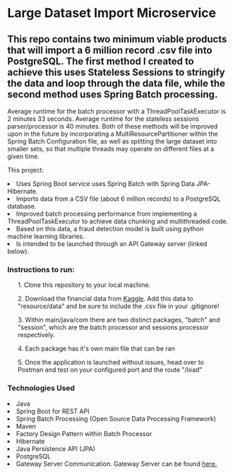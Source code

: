 <h1>Large Dataset Import Microservice</h1>

<h2>This repo contains two minimum viable products that will import a 6 million record .csv file into PostgreSQL.
  The first method I created to achieve this uses Stateless Sessions to stringify the data and loop through the data file, while the second method uses Spring Batch processing. </h2>

Average runtime for the batch processor with a ThreadPoolTaskExecutor is 2 minutes 33 seconds. Average runtime for the stateless sessions parser/processor is 40 minutes.
Both of these methods will be improved upon in the future by incorporating a MultiResourcePartitioner within the Spring Batch Configuration file, as well as splitting the large dataset into smaller sets, so that multiple threads may operate on different files at a given time.<br>

This project:
<li>Uses Spring Boot service uses Spring Batch with Spring Data JPA-Hibernate.</li>
<li>Imports data from a CSV file (about 6 million records) to a PostgreSQL database.</li>
<li>Improved batch processing performance from implementing a ThreadPoolTaskExecutor to achieve data chunking and multithreaded code.</li>
<li>Based on this data, a fraud detection model is built using python machine learning libraries.</li>
<li>Is intended to be launched through an API Gateway server (linked below).</li>



<h3>Instructions to run:</h3>
<ol>1. Clone this repository to your local machine.</ol>
<ol>2. Download the financial data from <a href="https://www.kaggle.com/ntnu-testimon/paysim1">Kaggle</a>. Add this data to "resource/data" and be sure to include the .csv file in your .gitignore!</ol>
<ol>3. Within main/java/com there are two distinct packages, "batch" and "session", which are the batch processor and sessions processor respectively.</ol>
<ol>4. Each package has it's own main file that can be ran</ol>
<ol>5. Once the application is launched without issues, head over to Postman and test on your configured port and the route "/load"</ol>

<h3>Technologies Used</h3>
<li>Java</li>
<li>Spring Boot for REST API</li>
<li>Spring Batch Processing (Open Source Data Processing Framework)</li>
<li>Maven</li>
<li>Factory Design Pattern within Batch Processor</li>
<li>Hibernate</li>
<li>Java Persistence API (JPA)</li>
<li>PostgreSQL</li>
<li>Gateway Server Communication. Gateway Server can be found <a href="https://github.com/margueriteblair/Final-Microservices-Project/tree/main/gateway">here.</a></li>
